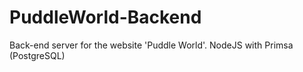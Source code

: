 # PuddleWorld-Backend
Back-end server for the website 'Puddle World'. NodeJS with Primsa (PostgreSQL)
